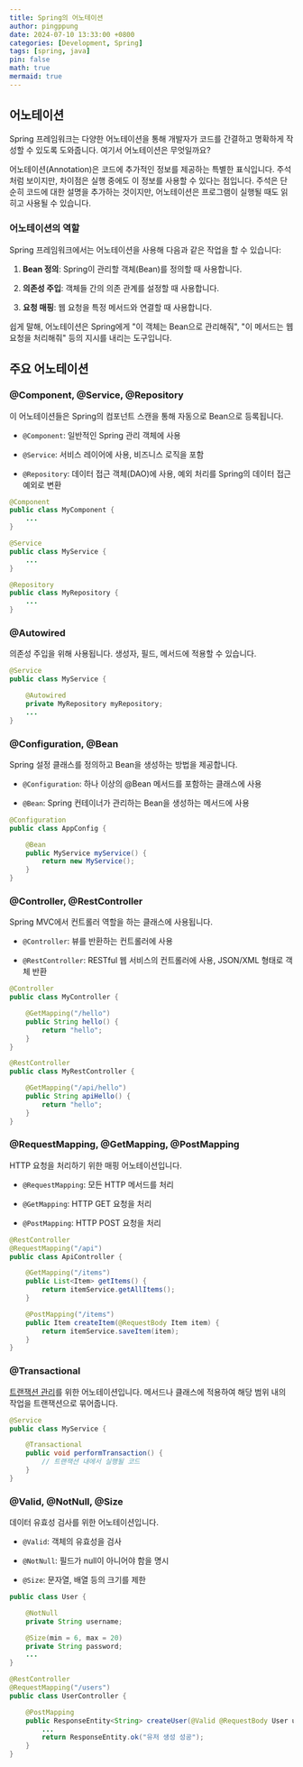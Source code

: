 ```yaml
---
title: Spring의 어노테이션
author: pingppung
date: 2024-07-10 13:33:00 +0800
categories: [Development, Spring]
tags: [spring, java]
pin: false
math: true
mermaid: true
---
```


## 어노테이션
Spring 프레임워크는 다양한 어노테이션을 통해 개발자가 코드를 간결하고 명확하게 작성할 수 있도록 도와줍니다. 여기서 어노테이션은 무엇일까요?<br>

어노테이션(Annotation)은 코드에 추가적인 정보를 제공하는 특별한 표식입니다. 주석처럼 보이지만, 차이점은 실행 중에도 이 정보를 사용할 수 있다는 점입니다. 주석은 단순히 코드에 대한 설명을 추가하는 것이지만, 어노테이션은 프로그램이 실행될 때도 읽히고 사용될 수 있습니다.

### 어노테이션의 역할
Spring 프레임워크에서는 어노테이션을 사용해 다음과 같은 작업을 할 수 있습니다:

1. **Bean 정의**: Spring이 관리할 객체(Bean)를 정의할 때 사용합니다.

2. **의존성 주입**: 객체들 간의 의존 관계를 설정할 때 사용합니다.

3. **요청 매핑**: 웹 요청을 특정 메서드와 연결할 때 사용합니다.

쉽게 말해, 어노테이션은 Spring에게 "이 객체는 Bean으로 관리해줘", "이 메서드는 웹 요청을 처리해줘" 등의 지시를 내리는 도구입니다.

## 주요 어노테이션

### @Component, @Service, @Repository
이 어노테이션들은 Spring의 컴포넌트 스캔을 통해 자동으로 Bean으로 등록됩니다.

- `@Component`: 일반적인 Spring 관리 객체에 사용

- `@Service`: 서비스 레이어에 사용, 비즈니스 로직을 포함

- `@Repository`: 데이터 접근 객체(DAO)에 사용, 예외 처리를 Spring의 데이터 접근 예외로 변환

```java
@Component
public class MyComponent {
    ...
}

@Service
public class MyService {
    ...
}

@Repository
public class MyRepository {
    ...
}
```

### @Autowired
의존성 주입을 위해 사용됩니다. 생성자, 필드, 메서드에 적용할 수 있습니다.

```java
@Service
public class MyService {

    @Autowired
    private MyRepository myRepository;
    ...
}
```

### @Configuration, @Bean
Spring 설정 클래스를 정의하고 Bean을 생성하는 방법을 제공합니다.

- `@Configuration`: 하나 이상의 @Bean 메서드를 포함하는 클래스에 사용

- `@Bean`: Spring 컨테이너가 관리하는 Bean을 생성하는 메서드에 사용

```java
@Configuration
public class AppConfig {

    @Bean
    public MyService myService() {
        return new MyService();
    }
}
```
### @Controller, @RestController
Spring MVC에서 컨트롤러 역할을 하는 클래스에 사용됩니다.

- `@Controller`: 뷰를 반환하는 컨트롤러에 사용

- `@RestController`: RESTful 웹 서비스의 컨트롤러에 사용, JSON/XML 형태로 객체 반환

```java
@Controller
public class MyController {

    @GetMapping("/hello")
    public String hello() {
        return "hello";
    }
}

@RestController
public class MyRestController {

    @GetMapping("/api/hello")
    public String apiHello() {
        return "hello";
    }
}
```
### @RequestMapping, @GetMapping, @PostMapping
HTTP 요청을 처리하기 위한 매핑 어노테이션입니다.

- `@RequestMapping`: 모든 HTTP 메서드를 처리

- `@GetMapping`: HTTP GET 요청을 처리

- `@PostMapping`: HTTP POST 요청을 처리

```java
@RestController
@RequestMapping("/api")
public class ApiController {

    @GetMapping("/items")
    public List<Item> getItems() {
        return itemService.getAllItems();
    }

    @PostMapping("/items")
    public Item createItem(@RequestBody Item item) {
        return itemService.saveItem(item);
    }
}
```
### @Transactional
<a href="https://pingppung.github.io/posts/Transaction/">트랜잭션 관리</a>를 위한 어노테이션입니다. 메서드나 클래스에 적용하여 해당 범위 내의 작업을 트랜잭션으로 묶어줍니다.

```java
@Service
public class MyService {

    @Transactional
    public void performTransaction() {
        // 트랜잭션 내에서 실행될 코드
    }
}
```
### @Valid, @NotNull, @Size
데이터 유효성 검사를 위한 어노테이션입니다.

- `@Valid`: 객체의 유효성을 검사

- `@NotNull`: 필드가 null이 아니어야 함을 명시

- `@Size`: 문자열, 배열 등의 크기를 제한

```java
public class User {

    @NotNull
    private String username;

    @Size(min = 6, max = 20)
    private String password;
    ...
}

@RestController
@RequestMapping("/users")
public class UserController {

    @PostMapping
    public ResponseEntity<String> createUser(@Valid @RequestBody User user) {   
        ...
        return ResponseEntity.ok("유저 생성 성공");
    }
}
```
